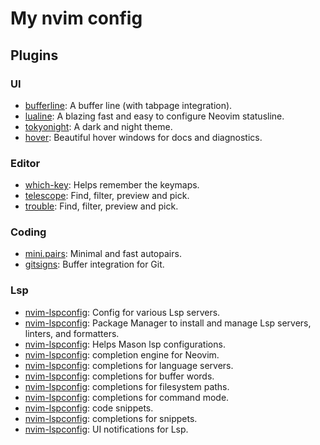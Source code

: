# My nvim config

## Plugins

### UI
- [bufferline](https://github.com/akinsho/bufferline.nvim): A buffer line (with tabpage integration).
- [lualine](https://github.com/nvim-lualine/lualine.nvim): A blazing fast and easy to configure Neovim statusline.
- [tokyonight](https://github.com/folke/tokyonight.nvim): A dark and night theme.
- [hover](https://github.com/lewis6991/hover.nvim): Beautiful hover windows for docs and diagnostics.

### Editor
- [which-key](https://github.com/folke/which-key.nvim): Helps remember the keymaps.
- [telescope](https://github.com/nvim-telescope/telescope.nvim): Find, filter, preview and pick.
- [trouble](https://github.com/folke/trouble.nvim): Find, filter, preview and pick.

### Coding
- [mini.pairs](https://github.com/echasnovski/mini.pairs): Minimal and fast autopairs.
- [gitsigns](https://github.com/lewis6991/gitsigns.nvim): Buffer integration for Git.

### Lsp
- [nvim-lspconfig](https://github.com/neovim/nvim-lspconfig): Config for various Lsp servers.
- [nvim-lspconfig](https://github.com/williamboman/mason.nvim): Package Manager to install and manage Lsp servers, linters, and formatters.
- [nvim-lspconfig](https://github.com/williamboman/mason-lspconfig.nvim): Helps Mason lsp configurations. 
- [nvim-lspconfig](https://github.com/hrsh7th/nvim-cmp): completion engine for Neovim.
- [nvim-lspconfig](https://github.com/hrsh7th/cmp-nvim-lsp): completions for language servers. 
- [nvim-lspconfig](https://github.com/hrsh7th/cmp-buffer): completions for buffer words.
- [nvim-lspconfig](https://github.com/hrsh7th/cmp-path): completions for filesystem paths.
- [nvim-lspconfig](https://github.com/hrsh7th/cmp-cmdline): completions for command mode.
- [nvim-lspconfig](https://github.com/L3MON4D3/LuaSnip): code snippets.
- [nvim-lspconfig](https://github.com/saadparwaiz1/cmp_luasnip): completions for snippets.
- [nvim-lspconfig](https://github.com/j-hui/fidget.nvim): UI notifications for Lsp. 
